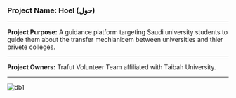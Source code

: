### Project Name: Hoel (حول)
*******************************
**Project Purpose:** A guidance platform targeting Saudi university students to guide them about the transfer mechianicem between universities and thier privete colleges.
******************************
**Project Owners:** Trafut Volunteer Team affiliated with Taibah University.
*****************************

![db1](https://github.com/neama-ahmad/hoel/assets/96380632/6549625c-7d90-4b0c-8d23-1b1b3f37f65e)
